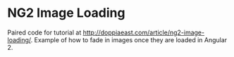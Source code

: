 # NG2 Image Loading

Paired code for tutorial at http://doppiaeast.com/article/ng2-image-loading/. Example of how to fade in images once they are loaded in Angular 2. 
